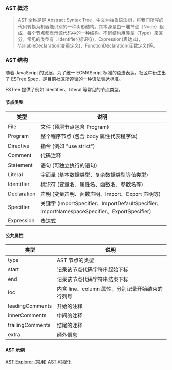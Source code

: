 ### AST 概述

> AST 全称是是 Abstract Syntax Tree，中文为抽象语法树，将我们所写的代码转换为机器能识别的一种树形结构。其本身是由一堆节点（Node）组成，每个节点都表示源代码中的一种结构。不同结构用类型（Type）来区分，常见的类型有：Identifier(标识符)，Expression(表达式)，VariableDeclaration(变量定义)，FunctionDeclaration(函数定义)等。

### AST 结构

随着 JavaScript 的发展，为了统一 ECMAScript 标准的语法表达。社区中衍生出了 ESTree Spec，是目前社区所遵循的一种语法表达标准。

ESTree 提供了例如 Identifier、Literal 等常见的节点类型。

#### 节点类型

| 类型        | 说明                                                                                         |
| ----------- | -------------------------------------------------------------------------------------------- |
| File        | 文件 (顶层节点包含 Program)                                                                  |
| Program     | 整个程序节点 (包含 body 属性代表程序体)                                                      |
| Directive   | 指令 (例如 "use strict")                                                                     |
| Comment     | 代码注释                                                                                     |
| Statement   | 语句 (可独立执行的语句)                                                                      |
| Literal     | 字面量 (基本数据类型、复杂数据类型等值类型)                                                  |
| Identifier  | 标识符 (变量名、属性名、函数名、参数名等)                                                    |
| Declaration | 声明 (变量声明、函数声明、Import、Export 声明等)                                             |
| Specifier   | 关键字 (ImportSpecifier、ImportDefaultSpecifier、 ImportNamespaceSpecifier、ExportSpecifier) |
| Expression  | 表达式                                                                                       |

#### 公共属性

| 类型             | 说明                                             |
| ---------------- | ------------------------------------------------ |
| type             | AST 节点的类型                                   |
| start            | 记录该节点代码字符串起始下标                     |
| end              | 记录该节点代码字符串结束下标                     |
| loc              | 内含 line、column 属性，分别记录开始结束的行列号 |
| leadingComments  | 开始的注释                                       |
| innerComments    | 中间的注释                                       |
| trailingComments | 结尾的注释                                       |
| extra            | 额外信息                                         |

#### AST 示例

[AST Explorer (常用)](https://astexplorer.net/)
[AST 可视化](https://resources.jointjs.com/demos/rappid/apps/Ast/index.html)
